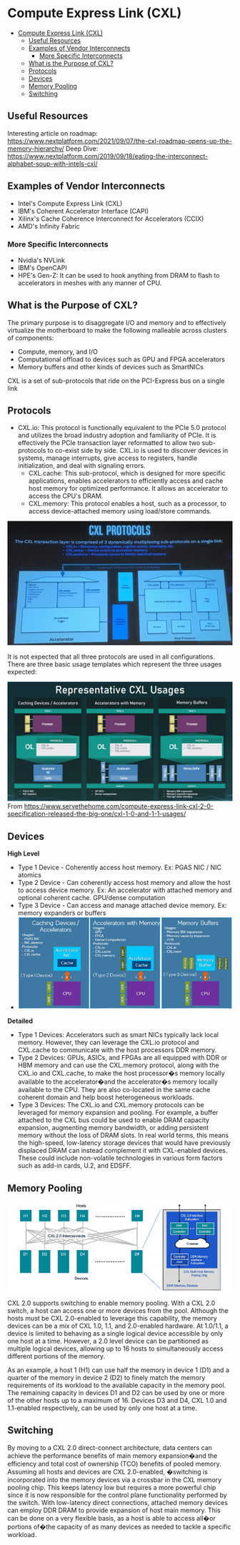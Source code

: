 # Compute Express Link (CXL)

- [Compute Express Link (CXL)](#compute-express-link-cxl)
  - [Useful Resources](#useful-resources)
  - [Examples of Vendor Interconnects](#examples-of-vendor-interconnects)
    - [More Specific Interconnects](#more-specific-interconnects)
  - [What is the Purpose of CXL?](#what-is-the-purpose-of-cxl)
  - [Protocols](#protocols)
  - [Devices](#devices)
  - [Memory Pooling](#memory-pooling)
  - [Switching](#switching)

## Useful Resources

Interesting article on roadmap: https://www.nextplatform.com/2021/09/07/the-cxl-roadmap-opens-up-the-memory-hierarchy/
Deep Dive: https://www.nextplatform.com/2019/09/18/eating-the-interconnect-alphabet-soup-with-intels-cxl/

## Examples of Vendor Interconnects

- Intel's Compute Express Link (CXL)
- IBM's Coherent Accelerator Interface (CAPI)
- Xilinx's Cache Coherence Interconnect for Accelerators (CCIX)
- AMD's Infinity Fabric

### More Specific Interconnects

- Nvidia's NVLink
- IBM's OpenCAPI
- HPE's Gen-Z: It can be used to hook anything from DRAM to flash to accelerators in meshes with any manner of CPU.

## What is the Purpose of CXL?

The primary purpose is to disaggregate I/O and memory and to effectively virtualize the motherboard to make the following malleable across clusters of components:
- Compute, memory, and I/O
- Computational offload to devices such as GPU and FPGA accelerators
- Memory buffers and other kinds of devices such as SmartNICs

CXL is a set of sub-protocols that ride on the PCI-Express bus on a single link

## Protocols

- CXL.io: This protocol is functionally equivalent to the PCIe 5.0 protocol and utilizes the broad industry adoption and familiarity of PCIe. It is effectively the PCIe transaction layer reformatted to allow two sub-protocols to co-exist side by side. CXL.io is used to discover devices in systems, manage interrupts, give access to registers, handle initialization, and deal with signaling errors.
  - CXL.cache: This sub-protocol, which is designed for more specific applications, enables accelerators to efficiently access and cache host memory for optimized performance. It allows an accelerator to access the CPU's DRAM.
  - CXL.memory: This protocol enables a host, such as a processor, to access device-attached memory using load/store commands.

![](images/2022-02-22-14-41-56.png)

It is not expected that all three protocols are used in all configurations. There are three basic usage templates which represent the three usages expected:

![](images/2022-02-22-14-46-43.png)
From https://www.servethehome.com/compute-express-link-cxl-2-0-specification-released-the-big-one/cxl-1-0-and-1-1-usages/

## Devices

**High Level**
- Type 1 Device - Coherently access host memory. Ex: PGAS NIC / NIC atomics
- Type 2 Device - Can coherently access host memory and allow the host to access device memory. Ex: An accelerator with attached memory and optional coherent cache. GPU/dense computation
- Type 3 Device - Can access and manage attached device memory. Ex: memory expanders or buffers
- ![](images/2022-01-24-22-17-29.png)

**Detailed**
- Type 1 Devices: Accelerators such as smart NICs typically lack local memory. However, they can leverage the CXL.io protocol and CXL.cache to communicate with the host processors DDR memory.
- Type 2 Devices: GPUs, ASICs, and FPGAs are all equipped with DDR or HBM memory and can use the CXL.memory protocol, along with the CXL.io and CXL.cache, to make the host processor�s memory locally available to the accelerator�and the accelerator�s memory locally available to the CPU. They are also co-located in the same cache coherent domain and help boost heterogeneous workloads.
- Type 3 Devices: The CXL.io and CXL.memory protocols can be leveraged for memory expansion and pooling. For example, a buffer attached to the CXL bus could be used to enable DRAM capacity expansion, augmenting memory bandwidth, or adding persistent memory without the loss of DRAM slots. In real world terms, this means the high-speed, low-latency storage devices that would have previously displaced DRAM can instead complement it with CXL-enabled devices. These could include non-volatile technologies in various form factors such as add-in cards, U.2, and EDSFF.



## Memory Pooling

![](images/2022-01-24-21-09-16.png)

CXL 2.0 supports switching to enable memory pooling. With a CXL 2.0 switch, a host can access one or more devices from the pool. Although the hosts must be CXL 2.0-enabled to leverage this capability, the memory devices can be a mix of CXL 1.0, 1.1, and 2.0-enabled hardware. At 1.0/1.1, a device is limited to behaving as a single logical device accessible by only one host at a time. However, a 2.0 level device can be partitioned as multiple logical devices, allowing up to 16 hosts to simultaneously access different portions of the memory.

As an example, a host 1 (H1) can use half the memory in device 1 (D1) and a quarter of the memory in device 2 (D2) to finely match the memory requirements of its workload to the available capacity in the memory pool. The remaining capacity in devices D1 and D2 can be used by one or more of the other hosts up to a maximum of 16. Devices D3 and D4, CXL 1.0 and 1.1-enabled respectively, can be used by only one host at a time.

## Switching

By moving to a CXL 2.0 direct-connect architecture, data centers can achieve the performance benefits of main memory expansion�and the efficiency and total cost of ownership (TCO) benefits of pooled memory. Assuming all hosts and devices are CXL 2.0-enabled, �switching is incorporated into the memory devices via a crossbar in the CXL memory pooling chip. This keeps latency low but requires a more powerful chip since it is now responsible for the control plane functionality performed by the switch. With low-latency direct connections, attached memory devices can employ DDR DRAM to provide expansion of host main memory. This can be done on a very flexible basis, as a host is able to access all�or portions of�the capacity of as many devices as needed to tackle a specific workload.